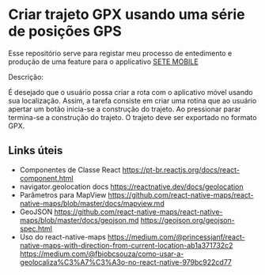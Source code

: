 # Criar trajeto GPX usando uma série de posições GPS

Esse repositório serve para registar meu processo de entedimento e produção de uma feature para o applicativo [SETE MOBILE](https://github.com/marcosroriz/sete-mobile)

Descrição: 

É desejado que o usuário possa criar a rota com o aplicativo móvel usando sua localização. Assim, a tarefa consiste em criar uma rotina que ao usuário apertar um botão inicia-se a construção do trajeto. Ao pressionar parar termina-se a construção do trajeto. O trajeto deve ser exportado no formato GPX.

## Links úteis
 - Componentes de Classe React
https://pt-br.reactjs.org/docs/react-component.html
 - navigator.geolocation docs
https://reactnative.dev/docs/geolocation
 - Parâmetros para MapView
https://github.com/react-native-maps/react-native-maps/blob/master/docs/mapview.md
 - GeoJSON
https://github.com/react-native-maps/react-native-maps/blob/master/docs/geojson.md
https://geojson.org/geojson-spec.html
 - Uso do react-native-maps
https://medium.com/@princessjanf/react-native-maps-with-direction-from-current-location-ab1a371732c2
https://medium.com/@fbiobcsouza/como-usar-a-geolocaliza%C3%A7%C3%A3o-no-react-native-979bc922cd77
